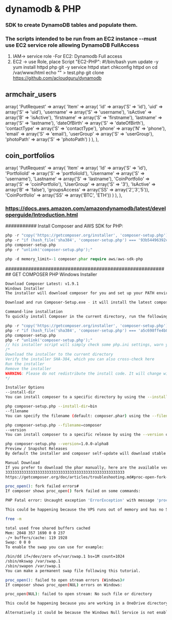 # dynamodb & PHP
### SDK to create DynamoDB tables and populate them.
### The scripts intended to be run from an EC2 instance --must use EC2 service role allowing DynamoDB FullAccess
   


1. IAM-> service role -For EC2:  Dynamodb Full access
2. EC2 -> use Role, place Script "EC2-PHP":
		#!/bin/bash
		yum update -y
		yum install httpd php git -y
		service httpd start
		chkconfig httpd on
		cd /var/www/html
		echo "<?php phpinfo();?>" > test.php
		git clone https://github.com/acloudguru/dynamodb

 
## armchair_users
array(
    'PutRequest' => array(
        'Item' => array(
            'id'  => array('S' => 'id'),
            'uid'              => array('S' => 'uid'),
            'username'     => array('S' => 'username'),
            'isActive'     => array('B' => 'isActive'),
            'firstname'           => array('S' => 'firstname'),
            'lastname'           => array('S' => 'lastname'),
            'dateOfBirth'           => array('S' => 'dateOfBirth'),
            'contactType'     => array('S' => 'contactType'),
            'phone'           => array('N' => 'phone'),
            'email'           => array('S' => 'email'),
            'userGroup'          => array('S' => 'userGroup'), 
            'photoPath' => array('S' => 'photoPath')
        )
    ),
),
## coin_portfolios
array(
    'PutRequest' => array(
        'Item' => array(
            'Id'              => array('S' => 'id'),
            'PortfolioId'     => array('S' => 'portfolioId'),
            'Username'        => array('S' => 'username'),
            'Lastname'        => array('S' => 'lastname'),
            'CoinPortfolio'   => array('S' => 'coinPortfolio'),
            'UserGroup'           => array('S' => '3'),
            'IsActive'           => array('B' => 'false'),
            'groupsAccess'          => array('SS' => array('2','3','5')), 
            'CoinPortfolio'    => array('SS' => array('BTC', 'ETH')) 
        )
    ),
),
### https://docs.aws.amazon.com/amazondynamodb/latest/developerguide/Introduction.html

########### Install Composer and AWS SDK for PHP:
```php
php -r "copy('https://getcomposer.org/installer', 'composer-setup.php');"
php -r "if (hash_file('sha384', 'composer-setup.php') === '93b54496392c062774670ac18b134c3b3a95e5a5e5c8f1a9f115f203b75bf9a129d5daa8ba6a13e2cc8a1da0806388a8') { echo 'Installer verified'; } else { echo 'Installer corrupt'; unlink('composer-setup.php'); } echo PHP_EOL;"
php composer-setup.php
php -r "unlink('composer-setup.php');"

php -d memory_limit=-1 composer.phar require aws/aws-sdk-php 
```
 
##########################################################
GET COMPOSER PHP    Windows Installer
```sh 
Download Composer Latest: v1.9.1
Windows Installer
The installer will download composer for you and set up your PATH environment variable so you can simply call composer from any directory.

Download and run Composer-Setup.exe - it will install the latest composer version whenever it is executed.

Command-line installation
To quickly install Composer in the current directory, run the following script in your terminal. To automate the installation, use the guide on installing Composer programmatically.
```
```php
php -r "copy('https://getcomposer.org/installer', 'composer-setup.php');"
php -r "if (hash_file('sha384', 'composer-setup.php') === 'a5c698ffe4b8e849a443b120cd5ba38043260d5c4023dbf93e1558871f1f07f58274fc6f4c93bcfd858c6bd0775cd8d1') { echo 'Installer verified'; } else { echo 'Installer corrupt'; unlink('composer-setup.php'); } echo PHP_EOL;"
php composer-setup.php
php -r "unlink('composer-setup.php');"
// his installer script will simply check some php.ini settings, warn you if they are set incorrectly, and then download the latest composer.phar in the current directory. The 4 lines above will, in order:
/*
Download the installer to the current directory
Verify the installer SHA-384, which you can also cross-check here
Run the installer
Remove the installer
WARNING: Please do not redistribute the install code. It will change with every version of the installer. Instead, please link to this page or check how to install Composer programmatically.
*/
```

```sh
Installer Options
--install-dir
You can install composer to a specific directory by using the --install-dir option and providing a target directory. Example:

php composer-setup.php --install-dir=bin
--filename
You can specify the filename (default: composer.phar) using the --filename option. Example:

php composer-setup.php --filename=composer
--version
You can install composer to a specific release by using the --version option and providing a target release. Example:

php composer-setup.php --version=1.0.0-alpha8
Preview / Snapshot Releases
By default the installer and composer self-update will download stable versions only. If you would like to help test pre-release versions you can use the --preview flag on either installer or self-update. For snapshot builds which are done from the latest Composer commit, you can use the --snapshot flag.

Manual Download
If you prefer to download the phar manually, here are the available versions:
3333333333333333333333333333333333333333333333333333
https://getcomposer.org/doc/articles/troubleshooting.md#proc-open-fork-failed-errors

proc_open(): fork failed errors#
If composer shows proc_open() fork failed on some commands:

PHP Fatal error: Uncaught exception 'ErrorException' with message 'proc_open(): fork failed - Cannot allocate memory' in phar

This could be happening because the VPS runs out of memory and has no Swap space enabled.

free -m

total used free shared buffers cached
Mem: 2048 357 1690 0 0 237
-/+ buffers/cache: 119 1928
Swap: 0 0 0
To enable the swap you can use for example:

/bin/dd if=/dev/zero of=/var/swap.1 bs=1M count=1024
/sbin/mkswap /var/swap.1
/sbin/swapon /var/swap.1
You can make a permanent swap file following this tutorial.

proc_open(): failed to open stream errors (Windows)#
If composer shows proc_open(NUL) errors on Windows:

proc_open(NUL): failed to open stream: No such file or directory

This could be happening because you are working in a OneDrive directory and using a version of PHP that does not support the file system semantics of this service. The issue was fixed in PHP 7.2.23 and 7.3.10.

Alternatively it could be because the Windows Null Service is not enabled. For more information, see this issue.
